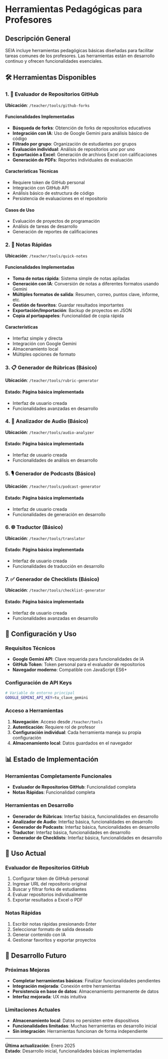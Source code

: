 # Herramientas Pedagógicas para Profesores

## Descripción General
SEIA incluye herramientas pedagógicas básicas diseñadas para facilitar tareas comunes de los profesores. Las herramientas están en desarrollo continuo y ofrecen funcionalidades esenciales.

## 🛠️ Herramientas Disponibles

### 1. 🔗 Evaluador de Repositorios GitHub
**Ubicación**: `/teacher/tools/github-forks`

#### Funcionalidades Implementadas
- **Búsqueda de forks**: Obtención de forks de repositorios educativos
- **Integración con IA**: Uso de Google Gemini para análisis básico de código
- **Filtrado por grupo**: Organización de estudiantes por grupos
- **Evaluación individual**: Análisis de repositorios uno por uno
- **Exportación a Excel**: Generación de archivos Excel con calificaciones
- **Generación de PDFs**: Reportes individuales de evaluación

#### Características Técnicas
- Requiere token de GitHub personal
- Integración con GitHub API
- Análisis básico de estructura de código
- Persistencia de evaluaciones en el repositorio

#### Casos de Uso
- Evaluación de proyectos de programación
- Análisis de tareas de desarrollo
- Generación de reportes de calificaciones

### 2. 📝 Notas Rápidas
**Ubicación**: `/teacher/tools/quick-notes`

#### Funcionalidades Implementadas
- **Toma de notas rápida**: Sistema simple de notas apiladas
- **Generación con IA**: Conversión de notas a diferentes formatos usando Gemini
- **Múltiples formatos de salida**: Resumen, correo, puntos clave, informe, etc.
- **Gestión de favoritos**: Guardar resultados importantes
- **Exportación/Importación**: Backup de proyectos en JSON
- **Copia al portapapeles**: Funcionalidad de copia rápida

#### Características
- Interfaz simple y directa
- Integración con Google Gemini
- Almacenamiento local
- Múltiples opciones de formato

### 3. 📋 Generador de Rúbricas (Básico)
**Ubicación**: `/teacher/tools/rubric-generator`

#### Estado: Página básica implementada
- Interfaz de usuario creada
- Funcionalidades avanzadas en desarrollo

### 4. 🎵 Analizador de Audio (Básico)
**Ubicación**: `/teacher/tools/audio-analyzer`

#### Estado: Página básica implementada
- Interfaz de usuario creada
- Funcionalidades de análisis en desarrollo

### 5. 🎙️ Generador de Podcasts (Básico)
**Ubicación**: `/teacher/tools/podcast-generator`

#### Estado: Página básica implementada
- Interfaz de usuario creada
- Funcionalidades de generación en desarrollo

### 6. 🌐 Traductor (Básico)
**Ubicación**: `/teacher/tools/translator`

#### Estado: Página básica implementada
- Interfaz de usuario creada
- Funcionalidades de traducción en desarrollo

### 7. ✅ Generador de Checklists (Básico)
**Ubicación**: `/teacher/tools/checklist-generator`

#### Estado: Página básica implementada
- Interfaz de usuario creada
- Funcionalidades avanzadas en desarrollo

## 🔧 Configuración y Uso

### Requisitos Técnicos
- **Google Gemini API**: Clave requerida para funcionalidades de IA
- **GitHub Token**: Token personal para el evaluador de repositorios
- **Navegador moderno**: Compatible con JavaScript ES6+

### Configuración de API Keys
```bash
# Variable de entorno principal
GOOGLE_GEMINI_API_KEY=tu_clave_gemini
```

### Acceso a Herramientas
1. **Navegación**: Acceso desde `/teacher/tools`
2. **Autenticación**: Requiere rol de profesor
3. **Configuración individual**: Cada herramienta maneja su propia configuración
4. **Almacenamiento local**: Datos guardados en el navegador

## 📊 Estado de Implementación

### Herramientas Completamente Funcionales
- **Evaluador de Repositorios GitHub**: Funcionalidad completa
- **Notas Rápidas**: Funcionalidad completa

### Herramientas en Desarrollo
- **Generador de Rúbricas**: Interfaz básica, funcionalidades en desarrollo
- **Analizador de Audio**: Interfaz básica, funcionalidades en desarrollo
- **Generador de Podcasts**: Interfaz básica, funcionalidades en desarrollo
- **Traductor**: Interfaz básica, funcionalidades en desarrollo
- **Generador de Checklists**: Interfaz básica, funcionalidades en desarrollo

## 🚀 Uso Actual

### Evaluador de Repositorios GitHub
1. Configurar token de GitHub personal
2. Ingresar URL del repositorio original
3. Buscar y filtrar forks de estudiantes
4. Evaluar repositorios individualmente
5. Exportar resultados a Excel o PDF

### Notas Rápidas
1. Escribir notas rápidas presionando Enter
2. Seleccionar formato de salida deseado
3. Generar contenido con IA
4. Gestionar favoritos y exportar proyectos

## 🔮 Desarrollo Futuro

### Próximas Mejoras
- **Completar herramientas básicas**: Finalizar funcionalidades pendientes
- **Integración mejorada**: Conexión entre herramientas
- **Persistencia en base de datos**: Almacenamiento permanente de datos
- **Interfaz mejorada**: UX más intuitiva

### Limitaciones Actuales
- **Almacenamiento local**: Datos no persisten entre dispositivos
- **Funcionalidades limitadas**: Muchas herramientas en desarrollo inicial
- **Sin integración**: Herramientas funcionan de forma independiente

---

**Última actualización**: Enero 2025  
**Estado**: Desarrollo inicial, funcionalidades básicas implementadas